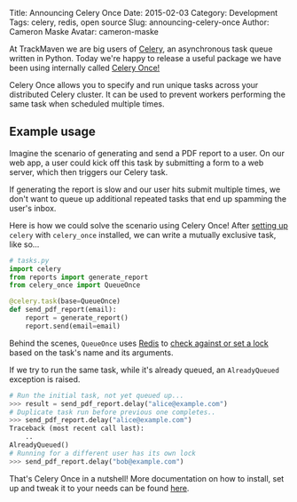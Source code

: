 Title: Announcing Celery Once
Date: 2015-02-03
Category: Development
Tags: celery, redis, open source
Slug: announcing-celery-once
Author: Cameron Maske
Avatar: cameron-maske

At TrackMaven we are big users of [Celery](http://www.celeryproject.org/), an asynchronous task queue written in Python. Today we're happy to release a useful package we have been using internally called [Celery Once!](https://pypi.python.org/pypi/celery_once/)

Celery Once allows you to specify and run unique tasks across your distributed Celery cluster. It can be used to prevent workers performing the same task when scheduled multiple times.

## Example usage

Imagine the scenario of generating and send a PDF report to a user.
On our web app, a user could kick off this task by submitting a form to a web server, which then triggers our Celery task.

If generating the report is slow and our user hits submit multiple times, we don't want to queue up additional repeated tasks that end up spamming the user's inbox.

Here is how we could solve the scenario using Celery Once!
After [setting up](https://github.com/TrackMaven/celery-once#usage) `celery` with `celery_once` installed, we can write a mutually exclusive task, like so...

```python
# tasks.py
import celery
from reports import generate_report
from celery_once import QueueOnce

@celery.task(base=QueueOnce)
def send_pdf_report(email):
    report = generate_report()
    report.send(email=email)
```

Behind the scenes, `QueueOnce` uses [Redis](http://redis.io) to [check against or set a lock](https://github.com/TrackMaven/celery-once/blob/c7b8902a52ee727e4e68392887d905f1e436f7ef/celery_once/tasks.py#L98) based on the task's name and its arguments.

If we try to run the same task, while it's already queued, an `AlreadyQueued` exception is raised.

```python
# Run the initial task, not yet queued up...
>>> result = send_pdf_report.delay("alice@example.com")
# Duplicate task run before previous one completes..
>>> send_pdf_report.delay("alice@example.com")
Traceback (most recent call last):
    ..
AlreadyQueued()
# Running for a different user has its own lock
>>> send_pdf_report.delay("bob@example.com")
```

That's Celery Once in a nutshell! More documentation on how to install, set up and tweak it to your needs can be found [here](https://github.com/TrackMaven/celery-once).
